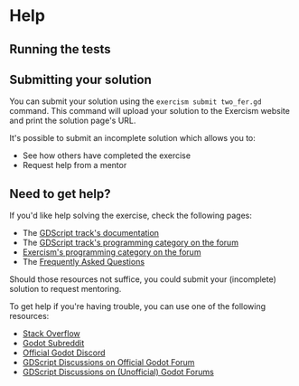 # Help

## Running the tests

<!-- TODO: write document

  This document should contain instructions on how to run the exercise's tests.

  The instructions should be short and to the point.

  The docs/TESTS.md file can contain a more verbose description on how to run tests.

  When a student downloads an exercise via the CLI, this file's contents are
  included into the HELP.md file.

  See https://exercism.org/docs/building/tracks/shared-files for more information.
-->

## Submitting your solution

You can submit your solution using the `exercism submit two_fer.gd` command.
This command will upload your solution to the Exercism website and print the solution page's URL.

It's possible to submit an incomplete solution which allows you to:

- See how others have completed the exercise
- Request help from a mentor

## Need to get help?

If you'd like help solving the exercise, check the following pages:

- The [GDScript track's documentation](https://exercism.org/docs/tracks/gdscript)
- The [GDScript track's programming category on the forum](https://forum.exercism.org/c/programming/gdscript)
- [Exercism's programming category on the forum](https://forum.exercism.org/c/programming/5)
- The [Frequently Asked Questions](https://exercism.org/docs/using/faqs)

Should those resources not suffice, you could submit your (incomplete) solution to request mentoring.

To get help if you're having trouble, you can use one of the following resources:

* [Stack Overflow][stack-overflow]
* [Godot Subreddit][subreddit]
* [Official Godot Discord][discord]
* [GDScript Discussions on Official Godot Forum][official-forum]
* [GDScript Discussions on (Unofficial) Godot Forums][unofficial-forums]

[stack-overflow]: https://stackoverflow.com/questions/tagged/gdscript
[subreddit]: https://www.reddit.com/r/godot/
[discord]: https://discord.com/invite/4JBkykG
[official-forum]: https://forum.godotengine.org/tag/gdscript
[unofficial-forums]: https://godotforums.org/t/gdscript
